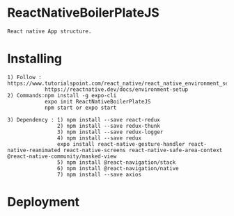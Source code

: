 # ReactNativeBoilerPlateJS
    
    React native App structure.


# Installing

    1) Follow : https://www.tutorialspoint.com/react_native/react_native_environment_setup.htm
                https://reactnative.dev/docs/environment-setup
    2) Commands:npm install -g expo-cli
                expo init ReactNativeBoilerPlateJS
                npm start or expo start

    3) Dependency : 1) npm install --save react-redux
                    2) npm install --save redux-thunk
                    3) npm install --save redux-logger
                    4) npm install --save redux
                    expo install react-native-gesture-handler react-native-reanimated react-native-screens react-native-safe-area-context @react-native-community/masked-view
                    5) npm install @react-navigation/stack
                    6) npm install @react-navigation/native
                    7) npm install --save axios

# Deployment